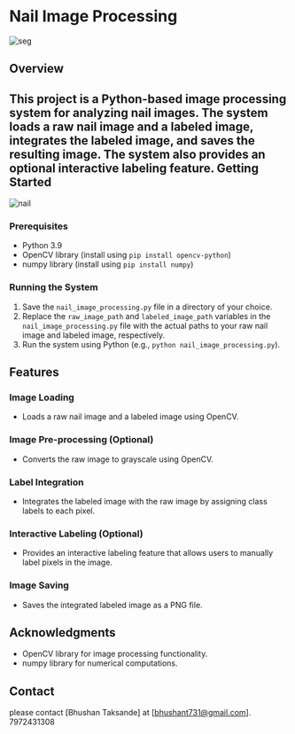 **Nail Image Processing**
==========================
![seg](https://github.com/bhushanbkt/Gigzait_Assignment/assets/91175596/2daf0a29-1a82-4a69-aaeb-1fe60c4093dc)

**Overview**
------------

This project is a Python-based image processing system for analyzing nail images. The system loads a raw nail image and a labeled image, integrates the labeled image, and saves the resulting image. The system also provides an optional interactive labeling feature.
**Getting Started**
---------------
![nail](https://github.com/bhushanbkt/Gigzait_Assignment/assets/91175596/d0cc5f41-3bc4-4afe-9ce0-12e86f8ac4cc)
### Prerequisites

* Python 3.9
* OpenCV library (install using `pip install opencv-python`)
* numpy library (install using `pip install numpy`)

### Running the System

1. Save the `nail_image_processing.py` file in a directory of your choice.
2. Replace the `raw_image_path` and `labeled_image_path` variables in the `nail_image_processing.py` file with the actual paths to your raw nail image and labeled image, respectively.
3. Run the system using Python (e.g., `python nail_image_processing.py`).

**Features**
------------

### Image Loading

* Loads a raw nail image and a labeled image using OpenCV.

### Image Pre-processing (Optional)

* Converts the raw image to grayscale using OpenCV.

### Label Integration

* Integrates the labeled image with the raw image by assigning class labels to each pixel.

### Interactive Labeling (Optional)

* Provides an interactive labeling feature that allows users to manually label pixels in the image.

### Image Saving

* Saves the integrated labeled image as a PNG file.



**Acknowledgments**
---------------

* OpenCV library for image processing functionality.
* numpy library for numerical computations.

**Contact**
---------

please contact [Bhushan Taksande] at [bhushant731@gmail.com].
7972431308
